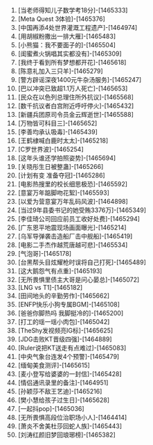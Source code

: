 
1. [当老师得知儿子数学考18分]-[1465333]
1. [Meta Quest 3体验]-[1465376]
1. [中国再添4处世界灌溉工程遗产]-[1464974]
1. [用胡椒粉撒出一排大雁]-[1465483]
1. [小熊猫：我不要面子的]-[1465504]
1. [闺蜜煮火锅唱其实都没有]-[1465309]
1. [我终于看到所有梦想都开花]-[1465618]
1. [陈意礼加入三只羊]-[1465279]
1. [警方辟谣深夜1400元牛杂汤服务]-[1465247]
1. [巴以冲突已致超1.1万人死亡]-[1465653]
1. [民众在以色列总理住所外抗议]-[1465568]
1. [数千抗议者白宫附近呼吁停火]-[1465432]
1. [新疆兵团原司令员金云辉逝世]-[1465588]
1. [万物皆可科目三]-[1465652]
1. [李善均承认吸毒]-[1465439]
1. [王鹤棣喊白鹿时太太]-[1465218]
1. [C罗世界波]-[1465254]
1. [这年头谁还学拍照姿势]-[1465694]
1. [关晓彤生日被整蛊]-[1465266]
1. [计划有变 准备夺冠]-[1465286]
1. [电影热搜里的校长细思极恐]-[1465592]
1. [意宴万年踮脚吻花絮]-[1465593]
1. [以爱为营意宴万年乱码风波]-[1464898]
1. [当过9年县委书记的她受贿3376万]-[1465349]
1. [李佳琦公司回应前员工收好处费]-[1465294]
1. [广东恩平地震现场画面曝光]-[1465214]
1. [乌军导弹袭击造船厂击中舰船]-[1465419]
1. [电影二手杰作越荒唐越可悲]-[1465534]
1. [气泡哥]-[1465178]
1. [台黑帮头目炫耀枪时误将自己打死]-[1465489]
1. [这大鹅怨气有点重]-[1465193]
1. [无所畏惧里债主大哥是问心晏总]-[1465072]
1. [LNG vs T1]-[1465182]
1. [田间地头的辛勤劳作]-[1465662]
1. [ENFP快乐小狗专属BGM]-[1465108]
1. [爸爸你脚热吗 我脚挺冷的]-[1465200]
1. [打工的瑶一瑶小肉包]-[1465042]
1. [TheShy发视频亮IG标]-[1465625]
1. [JDG击败KT晋级四强]-[1464889]
1. [Ruler说把KT送走有点难过]-[1465083]
1. [中央气象台连发4个预警]-[1465479]
1. [缅甸美食测评]-[1465615]
1. [麦小登写给婆婆的一封信]-[1465428]
1. [情侣通讯录里的备注]-[1464951]
1. [孙颖莎不敌王艺迪]-[1465216]
1. [樊小慧给孩子过生日]-[1465628]
1. [一起抖pop]-[1465036]
1. [无所畏惧高段位治职场小人]-[1464414]
1. [萧炎不舍美杜莎回蛇人族]-[1465443]
1. [刘涛红颜旧梦回琅琊榜]-[1465382]